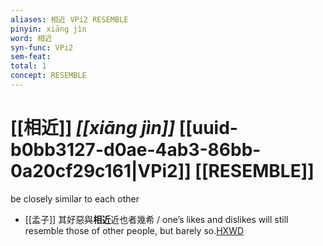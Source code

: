 ```yaml
---
aliases: 相近 VPi2 RESEMBLE
pinyin: xiāng jìn
word: 相近
syn-func: VPi2
sem-feat: 
total: 1
concept: RESEMBLE 
---
```

# [[相近]] *[[xiāng jìn]]*  [[uuid-b0bb3127-d0ae-4ab3-86bb-0a20cf29c161|VPi2]] [[RESEMBLE]]
be closely similar to each other
 - [[孟子]] 其好惡與**相近**近也者幾希 / one’s likes and dislikes will still resemble those of other people, but barely so.[HXWD](https://hxwd.org/textview.html?location=KR1h0001_tls_011-31a.23)